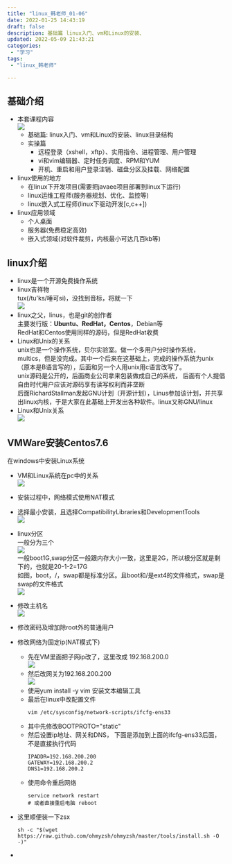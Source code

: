 ```yaml
---
title: "linux_韩老师_01-06"
date: 2022-01-25 14:43:19 
draft: false
description: 基础篇 linux入门、vm和Linux的安装、 
updated: 2022-05-09 21:43:21
categories:
 - "学习"
tags: 
 - "linux_韩老师"

---
```


## 基础介绍  
* 本套课程内容   
  ![](images/mypost/1643095663069.png)
  * 基础篇: linux入门、vm和Linux的安装、linux目录结构
  * 实操篇
    * 远程登录（xshell，xftp）、实用指令、进程管理、用户管理
    * vi和vim编辑器、定时任务调度、RPM和YUM
    * 开机、重启和用户登录注销、磁盘分区及挂载、网络配置
* linux使用的地方
  * 在linux下开发项目(需要把javaee项目部署到linux下运行)
  * linux运维工程师(服务器规划、优化、监控等)
  * linux嵌入式工程师(linux下驱动开发[c,c++])
* linux应用领域
  * 个人桌面
  * 服务器(免费稳定高效)
  * 嵌入式领域(对软件裁剪，内核最小可达几百kb等)
## linux介绍
* linux是一个开源免费操作系统
* linux吉祥物  
tux(/tu'ks/唾可si)，没找到音标，将就一下  
![](images/mypost/1643096979670.png)
* linux之父，linus，也是git的创作者  
主要发行版：**Ubuntu、RedHat，Centos**，Debian等  
RedHat和Centos使用同样的源码，但是RedHat收费
* Linux和Unix的关系  
unix也是一个操作系统，贝尔实验室。做一个多用户分时操作系统，
multics，但是没完成。其中一个后来在这基础上，完成的操作系统为unix
（原本是B语言写的），后面和另一个人用unix用c语言改写了。  
unix源码是公开的，后面商业公司拿来包装做成自己的系统，
后面有个人提倡自由时代用户应该对源码享有读写权利而非垄断  
后面RichardStallman发起GNU计划（开源计划），Linus参加该计划，并共享出linux内核，于是大家在此基础上开发出各种软件。linux又称GNU/linux  
* Linux和Unix关系  
![](images/mypost/1643098018271.png)
## VMWare安装Centos7.6
在windows中安装Linux系统  
* VM和Linux系统在pc中的关系  
![](images/mypost/1643098209668.png)
* 安装过程中，网络模式使用NAT模式
* 选择最小安装，且选择CompatibilityLibraries和DevelopmentTools  
![](images/mypost/1643100381319.png)
* linux分区  
一般分为三个  
![](images/mypost/1643100444776.png)  
一般boot1G,swap分区一般跟内存大小一致，这里是2G，所以根分区就是剩下的，也就是20-1-2=17G  
如图，boot，/，swap都是标准分区。且boot和/是ext4的文件格式，swap是swap的文件格式  
![](images/mypost/1643100873342.png)  
* 修改主机名  
![](images/mypost/1643101039503.png)
* 修改密码及增加除root外的普通用户
* 修改网络为固定ip(NAT模式下)
  * 先在VM里面把子网ip改了，这里改成
  192.168.200.0  
  ![](images/mypost/1643101673327.png)
  * 然后改网关为192.168.200.200  
  ![](images/mypost/1643101741006.png)
  * 使用yum install -y vim 安装文本编辑工具
  * 最后在linux中改配置文件
      ``` 
      vim /etc/sysconfig/network-scripts/ifcfg-ens33
      ```
  * 其中先修改BOOTPROTO="static"
  * 然后设置ip地址、网关和DNS，
    下面是添加到上面的ifcfg-ens33后面，不是直接执行代码
      ``` 
      IPADDR=192.168.200.200
      GATEWAY=192.168.200.2
      DNS1=192.168.200.2
      ```
  * 使用命令重启网络  
      ``` 
      service network restart 
      # 或者直接重启电脑 reboot
      ```
* 这里顺便装一下zsx  
    ``` xshell
    sh -c "$(wget https://raw.github.com/ohmyzsh/ohmyzsh/master/tools/install.sh -O -)"
    ```
    
* 